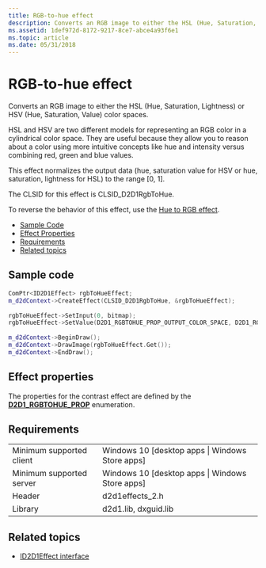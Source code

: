 ```yaml
---
title: RGB-to-hue effect
description: Converts an RGB image to either the HSL (Hue, Saturation, Lightness) or HSV (Hue, Saturation, Value) color spaces.
ms.assetid: 1def972d-8172-9217-8ce7-abce4a93f6e1
ms.topic: article
ms.date: 05/31/2018
---
```


# RGB-to-hue effect

Converts an RGB image to either the HSL (Hue, Saturation, Lightness) or HSV (Hue, Saturation, Value) color spaces.

HSL and HSV are two different models for representing an RGB color in a cylindrical color space. They are useful because they allow you to reason about a color using more intuitive concepts like hue and intensity versus combining red, green and blue values.

This effect normalizes the output data (hue, saturation value for HSV or hue, saturation, lightness for HSL) to the range \[0, 1\].

The CLSID for this effect is CLSID\_D2D1RgbToHue.

To reverse the behavior of this effect, use the [Hue to RGB effect](hue-to-rgb-effect.md).

-   [Sample Code](#sample-code)
-   [Effect Properties](#effect-properties)
-   [Requirements](#requirements)
-   [Related topics](#related-topics)

## Sample code


```C++
ComPtr<ID2D1Effect> rgbToHueEffect;
m_d2dContext->CreateEffect(CLSID_D2D1RgbToHue, &rgbToHueEffect);
 
rgbToHueEffect->SetInput(0, bitmap);
rgbToHueEffect->SetValue(D2D1_RGBTOHUE_PROP_OUTPUT_COLOR_SPACE, D2D1_RGBTOHUE_OUTPUT_COLOR_SPACE_HUE_SATURATION_VALUE);
 
m_d2dContext->BeginDraw();
m_d2dContext->DrawImage(rgbToHueEffect.Get());
m_d2dContext->EndDraw();

```



## Effect properties

The properties for the contrast effect are defined by the [**D2D1\_RGBTOHUE\_PROP**](/windows/desktop/api/d2d1effects_2/ne-d2d1effects_2-d2d1_rgbtohue_prop) enumeration.

## Requirements



|                          |                                                   |
|--------------------------|---------------------------------------------------|
| Minimum supported client | Windows 10 \[desktop apps \| Windows Store apps\] |
| Minimum supported server | Windows 10 \[desktop apps \| Windows Store apps\] |
| Header                   | d2d1effects\_2.h                                  |
| Library                  | d2d1.lib, dxguid.lib                              |


## Related topics

* [ID2D1Effect interface](/windows/desktop/api/d2d1_1/nn-d2d1_1-id2d1effect)
